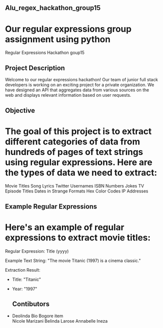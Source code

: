 ## Alu_regex_hackathon_group15

# Our regular expressions group assignment using python

Regular Expressions Hackathon goup15

## Project Description
Welcome to our regular expressions hackathon! Our team of junior full stack developers is working on an exciting project for a private organization. We have designed an API that aggregates data from various sources on the web and displays relevant information based on user requests.

## Objective
# The goal of this project is to extract different categories of data from hundreds of pages of text strings using regular expressions. Here are the types of data we need to extract:

Movie Titles
Song Lyrics
Twitter Usernames
ISBN Numbers
Jokes
TV Episode Titles
Dates in Strange Formats
Hex Color Codes
IP Addresses

## Example Regular Expressions

# Here's an example of regular expressions to extract movie titles:


Regular Expression: Title \(yyyy\)

Example Text String:
"The movie Titanic (1997) is a cinema classic."

Extraction Result:
- Title: "Titanic"
- Year: "1997"

  ## Contibutors
  <ul>
 <li>Deolinda Bio Bogore
   item</li>
  Nicole Marizani
  Belinda Larose
  Annabelle Ineza

